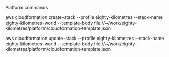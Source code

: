 Platform commands

aws cloudformation create-stack --profile eighty-kilometres --stack-name eighty-kilometres-world --template-body file://~/work/eighty-kilometres/platform/cloudformation-template.json

aws cloudformation update-stack --profile eighty-kilometres --stack-name eighty-kilometres-world --template-body file://~/work/eighty-kilometres/platform/cloudformation-template.json